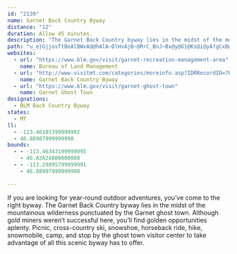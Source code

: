 ```yaml
---
id: "2139"
name: Garnet Back Country Byway
distance: "12"
duration: Allow 45 minutes.
description: "The Garnet Back Country byway lies in the midst of the mountainous wilderness punctuated by the Garnet ghost town. Picnic, cross-country ski, snowshoe, horseback ride, hike, snowmobile, camp, and stop by the ghost town visitor center to take advantage of all this scenic byway has to offer."
path: "u_e}GjjosTtBeAlBWxAd@hAlA~DlHvAjB~@RrC_BnJ~Bx@y@G}@Ks@i@yA?gCxBgDhCgBl@w@~@g@fJi@hBAbBw@RiAYkCo@gDIyBwA{DFqBTaC|FyI|ByChAa@xCF~Bs@rAsCfCyAjAGjD`BrBb@`CiApA_CfAoA`AYnARbDfCpBp@`BnAx@Nv@YbAeAzCgGBeBu@{EmA}V_AeEc@mDBgGo@sHn@_[XmECuJJ}BVuA|FmNr@aFSqB_EwPQ{APcBzAgChAsA^mAToHk@}HR{C?mC~@{Cx@wAfGgAlDwCdCgBbF{A`CmCt@o@vANhEzA`G{@xAkBhBuD@_DRaCxAk@rA?zK{QvC_BtAmA|@yBhGeGTa@\\k@R{Ij@oAnAo@fDMbCj@fAlCj@lCbDjE|@`@nCd@lBk@d@{BQkBq@mAKeBx@yFo@cBeA_AG}Ab@mB~@aBhEsBvJLzAmBnA{IJcBAu@YoHYwDOg@cAgASk@Ek@HgFH{@No@Za@`@Qj@JhBfAr@SPk@Nu@VyC?mAMiAu@{Bn@sB`@e@v@G|@LdExA|@KlBg@fHuDr@OnE{Ch@SlBCh@Ih@]NWTiAHyDOgAOk@cAqAUg@OsDIyEUgCm@gDKeB~@aHDaA_@mGk@iBg@s@e@_BcAaHOg@_AeAsCgFWs@Am@PyCGyA]}@_@a@{AkCc@iEOc@iAaAM_@UuAb@sHd@yAbAeA^_A|AoJ?sBJyARk@dB_Al@gAJs@JmBGiAsAuEYyA?mCZgANK|EsAf@qAXiCn@yDx@sDlCsDdB}Cr@cDSgDEqC|AwP@sBiBqF_AoDOmDHwBd@uEOqA_@aBcBmDwB_DLkBn@o@hEeCfCmBr@mA_@gIJkAn@sA~@_AbDrBzAJb@mAh@KtE`E|AGDqCdAaCnAgBf@_@NqAmAgB_AgC}@s@uAwDhAm@t@MRkBvBsAZuAXiDb@uC}AyAyAa@}@q@_Be@mBeAuAoD_BwH]wBl@k@~A?l@w@ZoBEyDi@sD?}B^uEXmA~@KbB?b@e@ScCDcEXaCb@kA|CmAPkAHwCYwCKeDDgBh@eBDuD\\kEC{DNaDd@kBkAgAc@qBEiDh@eBbBmAj@}Bx@aCNqAeAg@"
websites:
  - url: "https://www.blm.gov/visit/garnet-recreation-management-area"
    name: Bureau of Land Management
  - url: "http://www.visitmt.com/categories/moreinfo.asp?IDRRecordID=7008&siteid=1"
    name: Garnet Back Country Byway
  - url: "https://www.blm.gov/visit/garnet-ghost-town"
    name: Garnet Ghost Town
designations:
  - BLM Back Country Byway
states:
  - MT
ll:
  - -113.46101399999992
  - 46.88907999999998
bounds:
  - - -113.46343199999995
    - 46.82624800000008
  - - -113.29895799999991
    - 46.88907999999998

---
```


<p>If you are looking for year-round outdoor adventures, you’ve come to the right byway. The Garnet Back Country byway lies in the midst of the mountainous wilderness punctuated by the Garnet ghost town. Although gold miners weren’t successful here, you’ll find golden opportunities aplenty. Picnic, cross-country ski, snowshoe, horseback ride, hike, snowmobile, camp, and stop by the ghost town visitor center to take advantage of all this scenic byway has to offer.</p>
